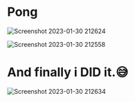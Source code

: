# Pong

![Screenshot 2023-01-30 212624](https://user-images.githubusercontent.com/63372032/215577806-f51cd79d-cc8d-4e22-bee7-890528a91108.png)

![Screenshot 2023-01-30 212558](https://user-images.githubusercontent.com/63372032/215577842-50d1bd8c-37c7-48b1-9287-31b133402d1c.png)

# And finally i DID it.😅

![Screenshot 2023-01-30 212634](https://user-images.githubusercontent.com/63372032/215577835-672f2259-abb2-4f01-a750-bfd857f68b4d.png)
